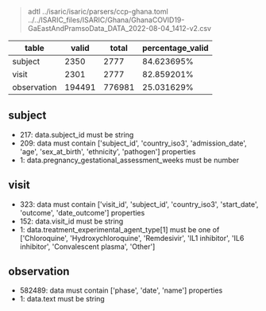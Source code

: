 >adtl ../isaric/isaric/parsers/ccp-ghana.toml ../../ISARIC_files/ISARIC/Ghana/GhanaCOVID19-GaEastAndPramsoData_DATA_2022-08-04_1412-v2.csv

|table          |valid  |total  |percentage_valid|
|---------------|-------|-------|----------------|
|subject        |2350   |2777   |84.623695% |
|visit          |2301   |2777   |82.859201% |
|observation    |194491 |776981 |25.031629% |

## subject

* 217: data.subject_id must be string
* 209: data must contain ['subject_id', 'country_iso3', 'admission_date', 'age', 'sex_at_birth', 'ethnicity', 'pathogen'] properties
* 1: data.pregnancy_gestational_assessment_weeks must be number

## visit

* 323: data must contain ['visit_id', 'subject_id', 'country_iso3', 'start_date', 'outcome', 'date_outcome'] properties
* 152: data.visit_id must be string
* 1: data.treatment_experimental_agent_type[1] must be one of ['Chloroquine', 'Hydroxychloroquine', 'Remdesivir', 'IL1 inhibitor', 'IL6 inhibitor', 'Convalescent plasma', 'Other']

## observation

* 582489: data must contain ['phase', 'date', 'name'] properties
* 1: data.text must be string
